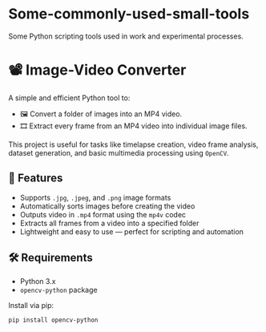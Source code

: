 # Some-commonly-used-small-tools
Some Python scripting tools used in work and experimental processes.

# 📽️ Image-Video Converter

A simple and efficient Python tool to:

- 🖼️ Convert a folder of images into an MP4 video.
- 🎞️ Extract every frame from an MP4 video into individual image files.

This project is useful for tasks like timelapse creation, video frame analysis, dataset generation, and basic multimedia processing using `OpenCV`.

## 🔧 Features

- Supports `.jpg`, `.jpeg`, and `.png` image formats
- Automatically sorts images before creating the video
- Outputs video in `.mp4` format using the `mp4v` codec
- Extracts all frames from a video into a specified folder
- Lightweight and easy to use — perfect for scripting and automation

## 🛠️ Requirements

- Python 3.x
- `opencv-python` package

Install via pip:

```bash
pip install opencv-python
